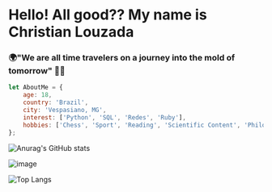 # Hello! All good?? My name is Christian Louzada

### 🌍"We are all time travelers on a journey into the mold of tomorrow" 👨‍💻

```javascript
let AboutMe = {
    age: 18,
    country: 'Brazil',
    city: 'Vespasiano, MG',
    interest: ['Python', 'SQL', 'Redes', 'Ruby'],
    hobbies: ['Chess', 'Sport', 'Reading', 'Scientific Content', 'Philosophy']
};
```

![Anurag's GitHub stats](https://github-readme-stats.vercel.app/api?username=Th3Creator&show_icons=true&theme=tokyonight)

![image](https://user-images.githubusercontent.com/78706060/120376601-7540fe80-c2f2-11eb-8693-dc1950975bce.png)

![Top Langs](https://github-readme-stats.vercel.app/api/top-langs/?username=Th3Creator&layout=compact)
